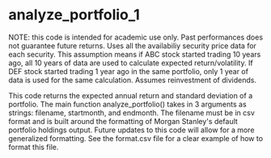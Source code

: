 # analyze_portfolio_1

NOTE: this code is intended for academic use only. Past performances does not guarantee future returns. Uses all the availabiliy security price data for each security. This assumption means if ABC stock started trading 10 years ago, all 10 years of data are used to calculate
expected return/volatility. If DEF stock started trading 1 year ago in the same portfolio, only 1 year of data is used for the same calculation. Assumes reinvestment of dividends.

This code returns the expected annual return and standard deviation of a portfolio. The main function analyze_portfolio() takes in 
3 arguments as strings: filename, startmonth, and endmonth. The filename must be in csv format and is built around the formatting of
Morgan Stanley's default portfolio holdings output. Future updates to this code will allow for a more generalized formatting. See the format.csv file for a clear example of how to format this file. 
